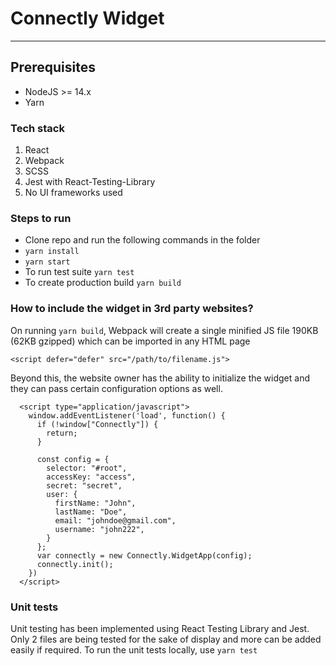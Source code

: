 # Connectly Widget

---

## Prerequisites
* NodeJS >= 14.x
* Yarn


### Tech stack

1. React
2. Webpack
3. SCSS
4. Jest with React-Testing-Library
5. No UI frameworks used

### Steps to run
* Clone repo and run the following commands in the folder
* `yarn install`
* `yarn start`
* To run test suite `yarn test`
* To create production build `yarn build`

### How to include the widget in 3rd party websites?

On running `yarn build`, Webpack will create a single minified JS file 190KB (62KB gzipped) which can be imported in any HTML page 

```
<script defer="defer" src="/path/to/filename.js">
```

Beyond this, the website owner has the ability to initialize the widget and they can pass certain configuration options as well.

```
  <script type="application/javascript">
    window.addEventListener('load', function() {
      if (!window["Connectly"]) {
        return;
      }

      const config = {
        selector: "#root",
        accessKey: "access",
        secret: "secret",
        user: {
          firstName: "John",
          lastName: "Doe",
          email: "johndoe@gmail.com",
          username: "john222",
        }
      };
      var connectly = new Connectly.WidgetApp(config);
      connectly.init();
    })
  </script>

```

### Unit tests

Unit testing has been implemented using React Testing Library and Jest. Only 2 files are being tested for the sake of display and more can be added easily if required. To run the unit tests locally, use `yarn test`
